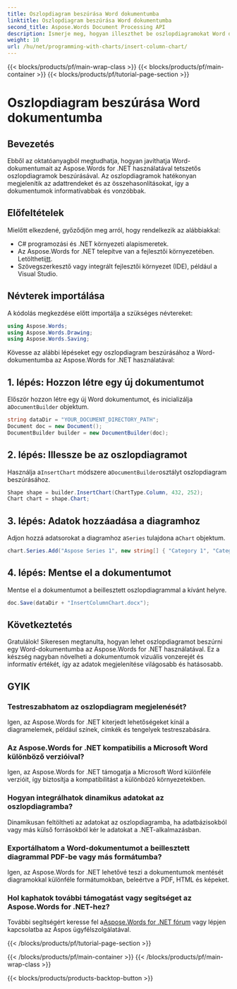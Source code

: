 ```yaml
---
title: Oszlopdiagram beszúrása Word dokumentumba
linktitle: Oszlopdiagram beszúrása Word dokumentumba
second_title: Aspose.Words Document Processing API
description: Ismerje meg, hogyan illeszthet be oszlopdiagramokat Word dokumentumokba az Aspose.Words for .NET használatával. Javítsa az adatok megjelenítését jelentéseiben és prezentációiban.
weight: 10
url: /hu/net/programming-with-charts/insert-column-chart/
---
```


{{< blocks/products/pf/main-wrap-class >}}
{{< blocks/products/pf/main-container >}}
{{< blocks/products/pf/tutorial-page-section >}}

# Oszlopdiagram beszúrása Word dokumentumba

## Bevezetés

Ebből az oktatóanyagból megtudhatja, hogyan javíthatja Word-dokumentumait az Aspose.Words for .NET használatával tetszetős oszlopdiagramok beszúrásával. Az oszlopdiagramok hatékonyan megjelenítik az adattrendeket és az összehasonlításokat, így a dokumentumok informatívabbak és vonzóbbak.

## Előfeltételek

Mielőtt elkezdené, győződjön meg arról, hogy rendelkezik az alábbiakkal:

- C# programozási és .NET környezeti alapismeretek.
-  Az Aspose.Words for .NET telepítve van a fejlesztői környezetében. Letöltheti[itt](https://releases.aspose.com/words/net/).
- Szövegszerkesztő vagy integrált fejlesztői környezet (IDE), például a Visual Studio.

## Névterek importálása

A kódolás megkezdése előtt importálja a szükséges névtereket:

```csharp
using Aspose.Words;
using Aspose.Words.Drawing;
using Aspose.Words.Saving;
```

Kövesse az alábbi lépéseket egy oszlopdiagram beszúrásához a Word-dokumentumba az Aspose.Words for .NET használatával:

## 1. lépés: Hozzon létre egy új dokumentumot

 Először hozzon létre egy új Word dokumentumot, és inicializálja a`DocumentBuilder` objektum.

```csharp
string dataDir = "YOUR_DOCUMENT_DIRECTORY_PATH";
Document doc = new Document();
DocumentBuilder builder = new DocumentBuilder(doc);
```

## 2. lépés: Illessze be az oszlopdiagramot

 Használja a`InsertChart` módszere a`DocumentBuilder`osztályt oszlopdiagram beszúrásához.

```csharp
Shape shape = builder.InsertChart(ChartType.Column, 432, 252);
Chart chart = shape.Chart;
```

## 3. lépés: Adatok hozzáadása a diagramhoz

 Adjon hozzá adatsorokat a diagramhoz a`Series` tulajdona a`Chart` objektum.

```csharp
chart.Series.Add("Aspose Series 1", new string[] { "Category 1", "Category 2" }, new double[] { 1, 2 });
```

## 4. lépés: Mentse el a dokumentumot

Mentse el a dokumentumot a beillesztett oszlopdiagrammal a kívánt helyre.

```csharp
doc.Save(dataDir + "InsertColumnChart.docx");
```

## Következtetés

Gratulálok! Sikeresen megtanulta, hogyan lehet oszlopdiagramot beszúrni egy Word-dokumentumba az Aspose.Words for .NET használatával. Ez a készség nagyban növelheti a dokumentumok vizuális vonzerejét és informatív értékét, így az adatok megjelenítése világosabb és hatásosabb.

## GYIK

### Testreszabhatom az oszlopdiagram megjelenését?
Igen, az Aspose.Words for .NET kiterjedt lehetőségeket kínál a diagramelemek, például színek, címkék és tengelyek testreszabására.

### Az Aspose.Words for .NET kompatibilis a Microsoft Word különböző verzióival?
Igen, az Aspose.Words for .NET támogatja a Microsoft Word különféle verzióit, így biztosítja a kompatibilitást a különböző környezetekben.

### Hogyan integrálhatok dinamikus adatokat az oszlopdiagramba?
Dinamikusan feltöltheti az adatokat az oszlopdiagramba, ha adatbázisokból vagy más külső forrásokból kér le adatokat a .NET-alkalmazásban.

### Exportálhatom a Word-dokumentumot a beillesztett diagrammal PDF-be vagy más formátumba?
Igen, az Aspose.Words for .NET lehetővé teszi a dokumentumok mentését diagramokkal különféle formátumokban, beleértve a PDF, HTML és képeket.

### Hol kaphatok további támogatást vagy segítséget az Aspose.Words for .NET-hez?
 További segítségért keresse fel a[Aspose.Words for .NET fórum](https://forum.aspose.com/c/words/8) vagy lépjen kapcsolatba az Aspos ügyfélszolgálatával.


{{< /blocks/products/pf/tutorial-page-section >}}

{{< /blocks/products/pf/main-container >}}
{{< /blocks/products/pf/main-wrap-class >}}

{{< blocks/products/products-backtop-button >}}
